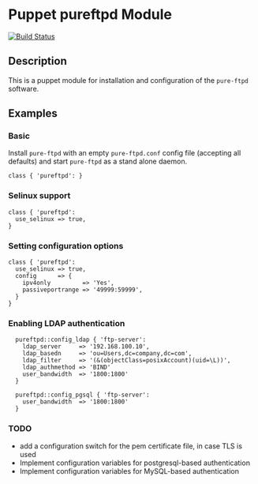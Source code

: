 Puppet pureftpd Module
======================

[![Build Status](https://travis-ci.org/jhoblitt/puppet-pureftpd.png)](https://travis-ci.org/jhoblitt/puppet-pureftpd)


Description
-----------

This is a puppet module for installation and configuration of the `pure-ftpd`
software.


Examples
--------

### Basic

Install `pure-ftpd` with an empty `pure-ftpd.conf` config file (accepting all
defaults) and start `pure-ftpd` as a stand alone daemon.

    class { 'pureftpd': }

### Selinux support

    class { 'pureftpd':
      use_selinux => true,
    }

### Setting configuration options

    class { 'pureftpd':
      use_selinux => true,
      config      => {
        ipv4only         => 'Yes',
        passiveportrange => '49999:59999',
      }
    }

### Enabling LDAP authentication

```
  pureftpd::config_ldap { 'ftp-server':
    ldap_server     => '192.168.100.10',
    ldap_basedn     => 'ou=Users,dc=company,dc=com',
    ldap_filter     => '(&(objectClass=posixAccount)(uid=\L))',
    ldap_authmethod => 'BIND'
    user_bandwidth  => '1800:1800'
  }
```
```
  pureftpd::config_pgsql { 'ftp-server':
    user_bandwidth  => '1800:1800'
  }
```

### TODO
- add a configuration switch for the pem certificate file, in case TLS is used
- Implement configuration variables for postgresql-based authentication
- Implement configuration variables for MySQL-based authentication
